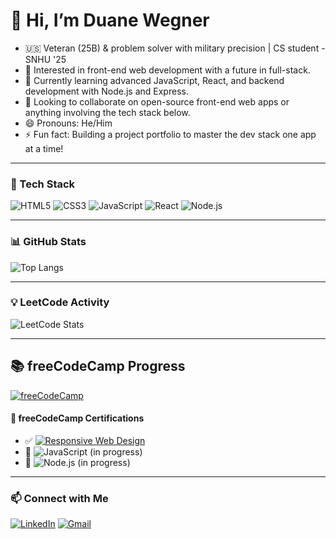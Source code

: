 # 👋 Hi, I’m Duane Wegner

- 🇺🇸 Veteran (25B) & problem solver with military precision | CS student - SNHU '25
- 👀 Interested in front-end web development with a future in full-stack.
- 🌱 Currently learning advanced JavaScript, React, and backend development with Node.js and Express.
- 💞️ Looking to collaborate on open-source front-end web apps or anything involving the tech stack below.
- 😄 Pronouns: He/Him
- ⚡ Fun fact: Building a project portfolio to master the dev stack one app at a time!

---

### 🧰 Tech Stack
![HTML5](https://img.shields.io/badge/HTML5-E34F26?style=flat&logo=html5&logoColor=white)
![CSS3](https://img.shields.io/badge/CSS3-1572B6?style=flat&logo=css3&logoColor=white)
![JavaScript](https://img.shields.io/badge/JavaScript-F7DF1E?style=flat&logo=javascript&logoColor=black)
![React](https://img.shields.io/badge/React-20232A?style=flat&logo=react&logoColor=61DAFB)
![Node.js](https://img.shields.io/badge/Node.js-339933?style=flat&logo=nodedotjs&logoColor=white)

---

### 📊 GitHub Stats
![Top Langs](https://github-readme-stats.vercel.app/api/top-langs/?username=Duane-Wegner&layout=compact&theme=radical) 

---

### 💡 LeetCode Activity
![LeetCode Stats](https://leetcard.jacoblin.cool/Duane_Wegner?theme=dark&font=Baloo)

---

## 📚 freeCodeCamp Progress

[![freeCodeCamp](https://img.shields.io/badge/freeCodeCamp-27273D?style=flat&logo=freecodecamp&logoColor=white)](https://www.freecodecamp.org/D_Wegner)

#### 📜 freeCodeCamp Certifications

- ✅ [![Responsive Web Design](https://img.shields.io/badge/Responsive_Web_Design-E34F26?style=flat&logo=html5&logoColor=white)](https://www.freecodecamp.org/certification/D_Wegner/responsive-web-design)
- 🔄 ![JavaScript](https://img.shields.io/badge/JavaScript_Algorithms_and_Data_Structures-F7DF1E?style=flat&logo=javascript&logoColor=black) (in progress)
- 🔄 ![Node.js](https://img.shields.io/badge/Full_Stack_Developer-339933?style=flat&js&logoColor=white) (in progress)


---

### 📫 Connect with Me
[![LinkedIn](https://img.shields.io/badge/LinkedIn-0A66C2?style=flat&logo=linkedin&logoColor=white)](https://linkedin.com/in/duane-wegner)
[![Gmail](https://img.shields.io/badge/Gmail-D14836?style=flat&logo=gmail&logoColor=white)](mailto:duane.wegner@gmail.com)

